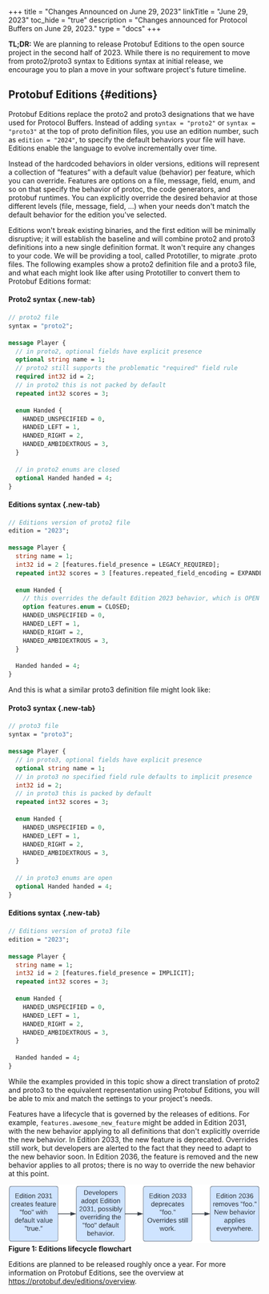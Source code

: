 +++
title = "Changes Announced on June 29, 2023"
linkTitle = "June 29, 2023"
toc_hide = "true"
description = "Changes announced for Protocol Buffers on June 29, 2023."
type = "docs"
+++

**TL;DR:** We are planning to release Protobuf Editions to the open source project in the second half of 2023. While there is no requirement to move from proto2/proto3 syntax to Editions syntax at initial release, we encourage you to plan a move in your software project's future timeline.

## Protobuf Editions {#editions}

Protobuf Editions replace the proto2 and proto3 designations that we have used
for Protocol Buffers. Instead of adding `syntax = "proto2"` or `syntax =
"proto3"` at the top of proto definition files, you use an edition number, such
as `edition = "2024"`, to specify the default behaviors your file will have.
Editions enable the language to evolve incrementally over time.

Instead of the hardcoded behaviors in older versions, editions will represent a
collection of “features” with a default value (behavior) per feature, which you
can override. Features are options on a file, message, field, enum, and so on
that specify the behavior of protoc, the code generators, and protobuf runtimes.
You can explicitly override the desired behavior at those different levels
(file, message, field, ...) when your needs don't match the default behavior for
the edition you've selected.

Editions won't break existing binaries, and the first edition will be minimally
disruptive; it will establish the baseline and will combine proto2 and proto3
definitions into a new single definition format. It won't require any changes to
your code. We will be providing a tool, called Prototiller, to migrate .proto
files. The following examples show a proto2 definition file and a proto3 file,
and what each might look like after using Prototiller to convert them to
Protobuf Editions format:

<section class="tabs">

#### Proto2 syntax {.new-tab}

```proto
// proto2 file
syntax = "proto2";

message Player {
  // in proto2, optional fields have explicit presence
  optional string name = 1;
  // proto2 still supports the problematic "required" field rule
  required int32 id = 2;
  // in proto2 this is not packed by default
  repeated int32 scores = 3;

  enum Handed {
    HANDED_UNSPECIFIED = 0,
    HANDED_LEFT = 1,
    HANDED_RIGHT = 2,
    HANDED_AMBIDEXTROUS = 3,
  }

  // in proto2 enums are closed
  optional Handed handed = 4;
}
```

#### Editions syntax {.new-tab}

```proto
// Editions version of proto2 file
edition = "2023";

message Player {
  string name = 1;
  int32 id = 2 [features.field_presence = LEGACY_REQUIRED];
  repeated int32 scores = 3 [features.repeated_field_encoding = EXPANDED];

  enum Handed {
    // this overrides the default Edition 2023 behavior, which is OPEN
    option features.enum = CLOSED;
    HANDED_UNSPECIFIED = 0,
    HANDED_LEFT = 1,
    HANDED_RIGHT = 2,
    HANDED_AMBIDEXTROUS = 3,
  }

  Handed handed = 4;
}
```

</section>

And this is what a similar proto3 definition file might look like:

<section class="tabs">

#### Proto3 syntax {.new-tab}

```proto
// proto3 file
syntax = "proto3";

message Player {
  // in proto3, optional fields have explicit presence
  optional string name = 1;
  // in proto3 no specified field rule defaults to implicit presence
  int32 id = 2;
  // in proto3 this is packed by default
  repeated int32 scores = 3;

  enum Handed {
    HANDED_UNSPECIFIED = 0,
    HANDED_LEFT = 1,
    HANDED_RIGHT = 2,
    HANDED_AMBIDEXTROUS = 3,
  }

  // in proto3 enums are open
  optional Handed handed = 4;
}
```

#### Editions syntax {.new-tab}

```proto
// Editions version of proto3 file
edition = "2023";

message Player {
  string name = 1;
  int32 id = 2 [features.field_presence = IMPLICIT];
  repeated int32 scores = 3;

  enum Handed {
    HANDED_UNSPECIFIED = 0,
    HANDED_LEFT = 1,
    HANDED_RIGHT = 2,
    HANDED_AMBIDEXTROUS = 3,
  }

  Handed handed = 4;
}
```

</section>

While the examples provided in this topic show a direct translation of proto2
and proto3 to the equivalent representation using Protobuf Editions, you will be
able to mix and match the settings to your project's needs.

Features have a lifecycle that is governed by the releases of editions. For
example, `features.awesome_new_feature` might be added in Edition 2031, with the
new behavior applying to all definitions that don't explicitly override the new
behavior. In Edition 2033, the new feature is deprecated. Overrides still work,
but developers are alerted to the fact that they need to adapt to the new
behavior soon. In Edition 2036, the feature is removed and the new behavior
applies to all protos; there is no way to override the new behavior at this
point.

![Editions lifecycle](./images/protobuf-editions-lifecycle-short.png "Editions lifecycle")
\
**Figure 1: Editions lifecycle flowchart**

Editions are planned to be released roughly once a year. For more information on
Protobuf Editions, see the overview at https://protobuf.dev/editions/overview.
